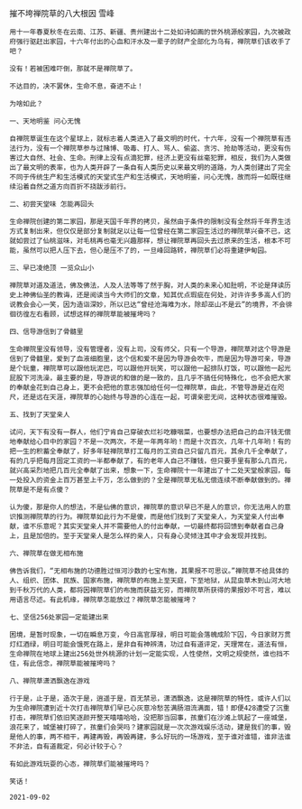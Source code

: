 摧不垮禅院草的八大根因
雪峰

    用十一年春夏秋冬在云南、江苏、新疆、贵州建出十二处如诗如画的世外桃源般家园，九次被政府强行驱赶出家园，十六年付出的心血和汗水及一辈子的财产全部化为乌有，禅院草们该收手了吧？

    没有！若被困难吓倒，那就不是禅院草了。

    不达目的，决不罢休，生命不息，奋进不止！

    为啥如此？

    一、天地明鉴 问心无愧

    自禅院草诞生在这个星球上，就标志着人类进入了最文明的时代，十六年，没有一个禅院草有违法行为，没有一个禅院草参与过赌博、吸毒、打人、骂人、偷盗、贪污、抢劫等活动，更没有伤害过大自然、社会、生命。刑律上没有点滴犯罪，经济上更没有丝毫犯罪，相反，我们为人类做出了最文明的表率，也为人类开辟了一条自有人类历史以来最文明的道路，为人类创建出了完全不同于传统生产和生活模式的天堂式生产和生活模式，天地明鉴，问心无愧，故而将一如既往继续沿着自然之道方向百折不挠跋涉前行。

    二、初尝天堂味 怎能再回头

    生命禅院创建的第二家园，那是天国千年界的拷贝，虽然由于条件的限制没有全然将千年界生活方式复制出来，但仅仅是部分复制就足以让每一位曾经在第二家园生活过的禅院草兴奋不已，这就如尝过了仙桃滋味，对毛桃再也毫无兴趣那样，想让禅院草再回头去过原来的生活，根本不可能，虽然可以把人压下去，但心是压不了的，一旦峰回路转，禅院草们必将重建伊甸园。

    三、早已凌绝顶 一览众山小

    禅院草对道及道法，佛及佛法，人及人法等等了然于胸，对人类的未来心知肚明，不论是拜读历史上神佛仙圣的教诲，还是阅读当今大师们的文章，知其优点瑕疵在何处，对许许多多高人们的说教会会心一笑，因为造诣深妙，所以已达“曾经沧海难为水，除却巫山不是云”的境界，不会徘徊彷徨左右看顾，试想这样的禅院草能被摧垮吗？

    四、信导游信到了骨髓里

    生命禅院里没有领导，没有管理者，没有上司，没有师父，只有一个导游，禅院草对这个导游是信到了骨髓里，爱到了血液细胞里，这个信和爱不是因为导游会吹牛，而是因为导游可亲，导游是个玩童，禅院草可以跟他玩泥巴，可以跟他开玩笑，可以跟他一起排队打饭，可以跟他一起光屁股下河洗澡，最主要的是，导游说的和做的是一致的，且几乎不搞任何特殊化，也不会把大家的奉献金花到自己身上，更不会把他的意志强加给任何一位禅院草，由此，不管导游是近在咫尺，还是远在天涯，禅院草的心始终与导游的心连在一起，可谓亲密无间，这种状态很难摧毁。

    五、找到了天堂亲人

    试问，天下有没有一群人，他们宁肯自己穿破衣烂衫吃糠咽菜，也要想办法把自己的血汗钱无偿地奉献给心目中的家园？不是一次两次，不是一年两年哟！而是十次百次，几年十几年哟！有的把一生的积蓄全奉献了，好多年轻禅院草打工每月的工资自己只留几百元，其余几千全奉献了，有的几乎把每月固定工资的一半都奉献了，有的老年人自己不赚钱，但只要手里有那么几百元，就兴高采烈地把几百元全奉献了出来，想象一下，生命禅院十一年建出了十二处天堂般家园，每一处投入的资金上百万甚至上千万，怎么做到的？全是禅院草无私无偿连续不断奉献做到的。禅院草是不是有点傻？

    认为傻，那是你人的想法，不是仙佛的意识，禅院草的意识早已不是人的意识，你无法用人的意识推测禅院草的行为。禅院草如此行为不是傻，而是他们找到了天堂亲人，为天堂亲人付出奉献，谁不乐意呢？其实天堂亲人并不需要他人的付出奉献，一切最终都将回馈到奉献者自己身上，且是加倍的。至于天堂亲人是怎么样的亲人，只有身心灵倾注其中才会发现并找到。

    六、禅院草在做无相布施

    佛告诉我们，“无相布施的功德胜过恒河沙数的七宝布施，其果报不可思议。”禅院草不给具体的人、组织、团体、民族、国家布施，禅院草的布施上至天庭，下至地狱，从昆虫草木到山河大地到千秋万代的人类，都将因禅院草们的布施而获益无穷，而禅院草所获得的果报妙不可言，难以用语言尽述。有此机缘，禅院草怎能放过？禅院草怎能被摧垮？

    七、坚信256处家园一定能建出来

    困境，是暂时现象，一切在瞬息万变，今日高官厚禄，明日可能会落魄成阶下囚，今日家财万贯灯红酒绿，明日可能会饿死在路上，是非自有神辨清，功过自有道评定，天理常在，道法有恒，生命禅院在地球上建出256处世外桃源的计划一定能实现，人性使然，文明之规使然，谁也挡不住，有此信念，禅院草能被摧垮吗？

    八、禅院草潇洒飘逸在游戏

    行于是，止于是，造次于是，逍遥于是，百无禁忌，潇洒飘逸，这是禅院草的特性，或许人们以为生命禅院遭到近十次打击禅院草们早已心灰意冷愁苦满肠泪流满面，错！即便428遭受了沉重打击，禅院草们依旧笑逐颜开整天嘻嘻哈哈，没把那当回事，孩童们在沙滩上筑起了一座城堡，浪花来了，城堡被打碎了，孩童们会哭吗？建家园就是一次次游戏娱乐活动，建是我们的事，毁是他人的事，两不相干，再建再毁，再毁再建，多么好玩的一场游戏，至于谁对谁错，谁非法谁不非法，自有道裁定，何必计较于心？

    有如此游戏玩耍的心态，禅院草们能被摧垮吗？

    笑话！

    2021-09-02



